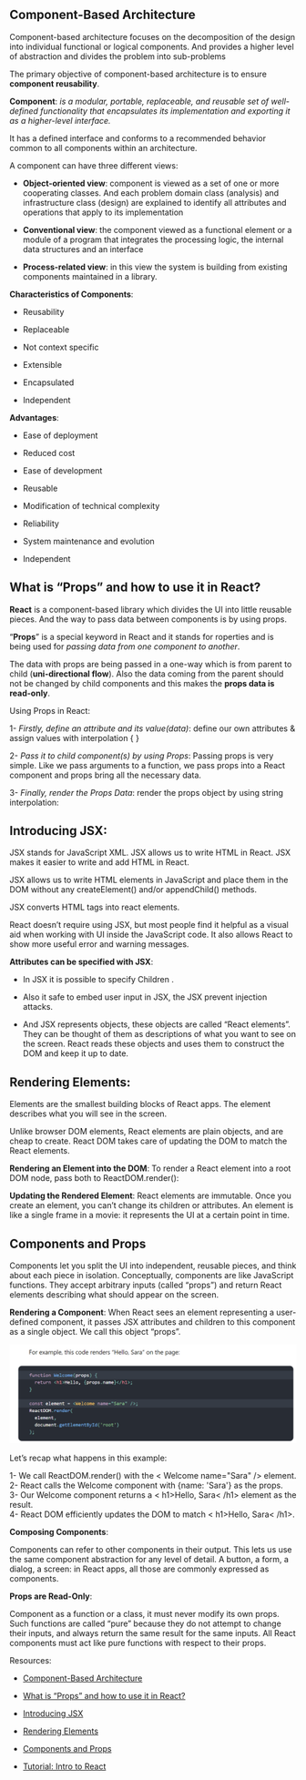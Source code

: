 ## Component-Based Architecture

Component-based architecture focuses on the decomposition of the design into individual functional or logical components. And provides a higher level of abstraction and divides the problem into sub-problems

The primary objective of component-based architecture is to ensure **component reusability**.

**Component**:  *is a modular, portable, replaceable, and reusable set of well-defined functionality that encapsulates its implementation and exporting it as a higher-level interface.*

It has a defined interface and conforms to a recommended behavior common to all components within an architecture.

A component can have three different views:
 
 - **Object-oriented view**:  component is viewed as a set of one or more cooperating classes. And each problem domain class (analysis) and infrastructure class (design) are explained to identify all attributes and operations that apply to its implementation
 
 - **Conventional view**: the component viewed as a functional element or a module of a program that integrates the processing logic, the internal data structures and an interface
 
 - **Process-related view**: in this view the system is building from existing components maintained in a library.

**Characteristics of Components**:
 - Reusability

 - Replaceable

 - Not context specific

 - Extensible

 - Encapsulated

 - Independent


**Advantages**:
 - Ease of deployment 

 - Reduced cost
 
 - Ease of development
 
 - Reusable
 
 - Modification of technical complexity

 - Reliability

 - System maintenance and evolution

 - Independent

 ## What is “Props” and how to use it in React?

 **React** is a component-based library which divides the UI into little reusable pieces. And the way to pass data between components is by using props.

 “**Props**” is a special keyword in React and it stands for roperties and is being used for *passing data from one component to another*.

 The data with props are being passed in a one-way which is from parent to child (**uni-directional flow**). Also the data coming from the parent should not be changed by child components and this makes the  **props data is read-only**.

 Using Props in React:

 1- *Firstly, define an attribute and its value(data)*: define our own attributes & assign values with interpolation { }

 2- *Pass it to child component(s) by using Props*: Passing props is very simple. Like we pass arguments to a function, we pass props into a React component and props bring all the necessary data.

 3- *Finally, render the Props Data*: render the props object by using string interpolation:


 ## Introducing JSX: 

JSX stands for JavaScript XML. JSX allows us to write HTML in React. JSX makes it easier to write and add HTML in React.

JSX allows us to write HTML elements in JavaScript and place them in the DOM without any createElement()  and/or appendChild() methods.

JSX converts HTML tags into react elements.

React doesn’t require using JSX, but most people find it helpful as a visual aid when working with UI inside the JavaScript code. It also allows React to show more useful error and warning messages.

**Attributes can be specified with JSX**:

- In JSX it is possible to specify Children .

- Also it safe to embed user input in JSX, the JSX prevent injection attacks. 

- And JSX represents objects, these objects are called “React elements”. They can be thought of them as descriptions of what you want to see on the screen. React reads these objects and uses them to construct the DOM and keep it up to date.

## Rendering Elements:

Elements are the smallest building blocks of React apps. The element describes what you will see in the screen.

Unlike browser DOM elements, React elements are plain objects, and are cheap to create. React DOM takes care of updating the DOM to match the React elements.

**Rendering an Element into the DOM**:
To render a React element into a root DOM node, pass both to ReactDOM.render():

**Updating the Rendered Element**:
React elements are immutable. Once you create an element, you can’t change its children or attributes. An element is like a single frame in a movie: it represents the UI at a certain point in time.


## Components and Props

Components let you split the UI into independent, reusable pieces, and think about each piece in isolation.
Conceptually, components are like JavaScript functions. They accept arbitrary inputs (called “props”) and return React elements describing what should appear on the screen.

**Rendering a Component**:
When React sees an element representing a user-defined component, it passes JSX attributes and children to this component as a single object. We call this object “props”.

![Examle](../img-301/example.jpg) 

Let’s recap what happens in this example:

1-	We call ReactDOM.render() with the < Welcome name="Sara" /> element.<br>
2-	React calls the Welcome component with {name: 'Sara'} as the props.<br>
3-	Our Welcome component returns a < h1>Hello, Sara< /h1> element as the result.<br>
4-	React DOM efficiently updates the DOM to match < h1>Hello, Sara< /h1>.

**Composing Components**:

Components can refer to other components in their output. This lets us use the same component abstraction for any level of detail. A button, a form, a dialog, a screen: in React apps, all those are commonly expressed as components.



**Props are Read-Only**:

Component as a function or a class, it must never modify its own props.
Such functions are called “pure” because they do not attempt to change their inputs, and always return the same result for the same inputs.
All React components must act like pure functions with respect to their props.





 Resources: 
 - [Component-Based Architecture](https://www.tutorialspoint.com/software_architecture_design/component_based_architecture.htm)

 - [What is “Props” and how to use it in React?](https://itnext.io/what-is-props-and-how-to-use-it-in-react-da307f500da0)

 - [Introducing JSX](https://reactjs.org/docs/introducing-jsx.html)

 - [Rendering Elements](https://reactjs.org/docs/rendering-elements.html)
 
 - [Components and Props](https://reactjs.org/docs/components-and-props.html)

 - [Tutorial: Intro to React](https://reactjs.org/tutorial/tutorial.html#setup-option-1-write-code-in-the-browser)

